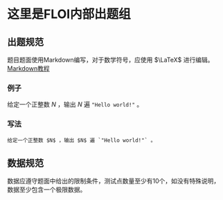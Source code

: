 # 这里是FLOI内部出题组
## 出题规范
题目题面使用Markdown编写，对于数学符号，应使用 $\LaTeX$ 进行编辑。
[Markdown教程](https://markdown.com.cn/)
### 例子
给定一个正整数 $N$ ，输出 $N$ 遍 `"Hello world!"` 。
### 写法
```给定一个正整数 $N$ ，输出 $N$ 遍 `"Hello world!"` 。```
## 数据规范
数据应遵守题面中给出的限制条件，测试点数量至少有10个，如没有特殊说明，数据至少包含一个极限数据。